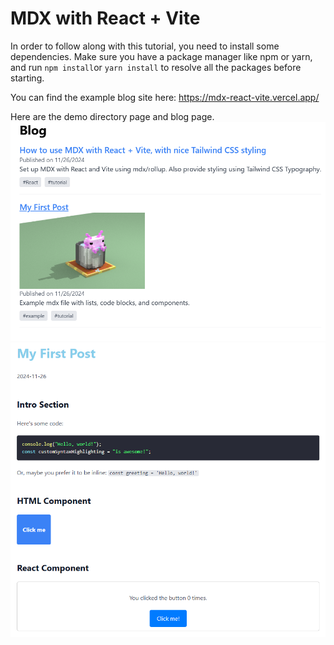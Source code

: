 # MDX with React + Vite

In order to follow along with this tutorial, you need to install some dependencies. Make sure you have a package manager like npm or yarn, and run `npm install`or `yarn install` to resolve all the packages before starting.

You can find the example blog site here: https://mdx-react-vite.vercel.app/

Here are the demo directory page and blog page.
![Example Directory Page](BlogList.png)
![Example Blog Page](mdx-after-typography-syntaxhighlighting.png)
